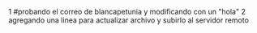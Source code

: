 1 #probando el correo de blancapetunia y modificando con un "hola"
2 agregando una linea para actualizar archivo y subirlo al servidor remoto

